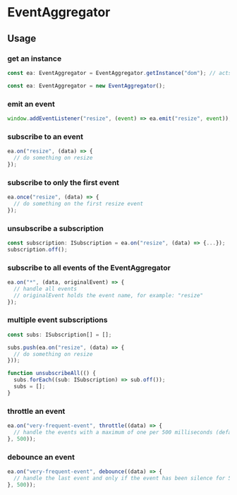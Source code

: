 # EventAggregator

## Usage

### get an instance
```typescript
const ea: EventAggregator = EventAggregator.getInstance("dom"); // acts like a Singleton

const ea: EventAggregator = new EventAggregator();
```

### emit an event
```typescript
window.addEventListener("resize", (event) => ea.emit("resize", event));
```

### subscribe to an event
```typescript
ea.on("resize", (data) => {
  // do something on resize
});
```

### subscribe to only the first event
```typescript
ea.once("resize", (data) => {
  // do something on the first resize event
});
```

### unsubscribe a subscription
```typescript
const subscription: ISubscription = ea.on("resize", (data) => {...});
subscription.off();
```

### subscribe to all events of the EventAggregator
```typescript
ea.on("*", (data, originalEvent) => {
  // handle all events
  // originalEvent holds the event name, for example: "resize"
});
```

### multiple event subscriptions
```typescript
const subs: ISubscription[] = [];

subs.push(ea.on("resize", (data) => {
  // do something on resize
}));

function unsubscribeAll(() {
  subs.forEach((sub: ISubscription) => sub.off());
  subs = [];
}
```

### throttle an event
```typescript
ea.on("very-frequent-event", throttle((data) => {
  // handle the events with a maximum of one per 500 milliseconds (default threshhold is 100 milliseconds)
}, 500));
```

### debounce an event
```typescript
ea.on("very-frequent-event", debounce((data) => {
  // handle the last event and only if the event has been silence for 500 milliseconds (default threshhold is 100 milliseconds)
}, 500));
```
